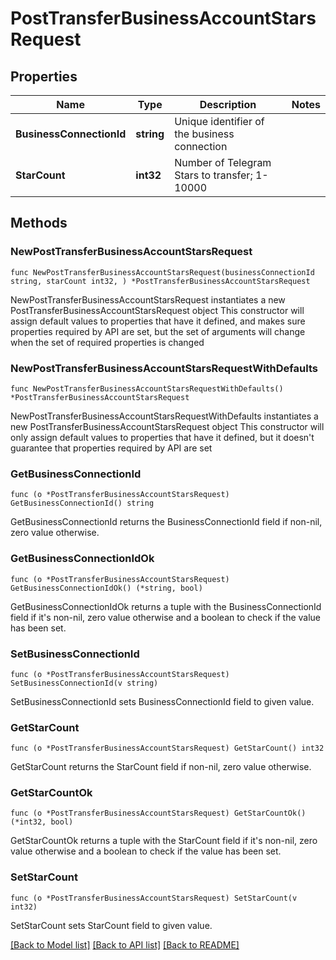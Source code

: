 # PostTransferBusinessAccountStarsRequest

## Properties

Name | Type | Description | Notes
------------ | ------------- | ------------- | -------------
**BusinessConnectionId** | **string** | Unique identifier of the business connection | 
**StarCount** | **int32** | Number of Telegram Stars to transfer; 1-10000 | 

## Methods

### NewPostTransferBusinessAccountStarsRequest

`func NewPostTransferBusinessAccountStarsRequest(businessConnectionId string, starCount int32, ) *PostTransferBusinessAccountStarsRequest`

NewPostTransferBusinessAccountStarsRequest instantiates a new PostTransferBusinessAccountStarsRequest object
This constructor will assign default values to properties that have it defined,
and makes sure properties required by API are set, but the set of arguments
will change when the set of required properties is changed

### NewPostTransferBusinessAccountStarsRequestWithDefaults

`func NewPostTransferBusinessAccountStarsRequestWithDefaults() *PostTransferBusinessAccountStarsRequest`

NewPostTransferBusinessAccountStarsRequestWithDefaults instantiates a new PostTransferBusinessAccountStarsRequest object
This constructor will only assign default values to properties that have it defined,
but it doesn't guarantee that properties required by API are set

### GetBusinessConnectionId

`func (o *PostTransferBusinessAccountStarsRequest) GetBusinessConnectionId() string`

GetBusinessConnectionId returns the BusinessConnectionId field if non-nil, zero value otherwise.

### GetBusinessConnectionIdOk

`func (o *PostTransferBusinessAccountStarsRequest) GetBusinessConnectionIdOk() (*string, bool)`

GetBusinessConnectionIdOk returns a tuple with the BusinessConnectionId field if it's non-nil, zero value otherwise
and a boolean to check if the value has been set.

### SetBusinessConnectionId

`func (o *PostTransferBusinessAccountStarsRequest) SetBusinessConnectionId(v string)`

SetBusinessConnectionId sets BusinessConnectionId field to given value.


### GetStarCount

`func (o *PostTransferBusinessAccountStarsRequest) GetStarCount() int32`

GetStarCount returns the StarCount field if non-nil, zero value otherwise.

### GetStarCountOk

`func (o *PostTransferBusinessAccountStarsRequest) GetStarCountOk() (*int32, bool)`

GetStarCountOk returns a tuple with the StarCount field if it's non-nil, zero value otherwise
and a boolean to check if the value has been set.

### SetStarCount

`func (o *PostTransferBusinessAccountStarsRequest) SetStarCount(v int32)`

SetStarCount sets StarCount field to given value.



[[Back to Model list]](../README.md#documentation-for-models) [[Back to API list]](../README.md#documentation-for-api-endpoints) [[Back to README]](../README.md)



